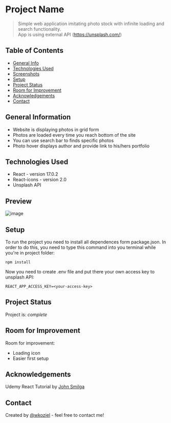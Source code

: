 
# Project Name
> Simple web application imitating photo stock with infinite loading and search functionality.<br> App is using external API (https://unsplash.com/)

## Table of Contents
* [General Info](#general-information)
* [Technologies Used](#technologies-used)
* [Screenshots](#screenshots)
* [Setup](#setup)
* [Project Status](#project-status)
* [Room for Improvement](#room-for-improvement)
* [Acknowledgements](#acknowledgements)
* [Contact](#contact)
<!-- * [License](#license) -->


## General Information
- Website is displaying photos in grid form
- Photos are loaded every time you reach bottom of the site
- You can use search bar to finds specific photos
- Photo hover displays author and provide link to his/hers portfolio


## Technologies Used
- React - version 17.0.2
- React-icons - version 2.0
- Unsplash API


## Preview
![image](https://user-images.githubusercontent.com/44378819/130835308-cb641f50-e846-4dc6-8422-87e0eb8d3065.gif)

## Setup
To run the project you need to install all dependences form package.json. In order to do this, you need to type this command into you terminal while you're in project folder:
```
npm install
```
Now you need to create .env file and put there your own access key to unsplash API:
```
REACT_APP_ACCESS_KEY=<your-access-key>
```


## Project Status
Project is: _complete_


## Room for Improvement
Room for improvement:
- Loading icon
- Easier first setup

## Acknowledgements
Udemy React Tutorial by [John Smilga](https://www.udemy.com/user/janis-smilga-3/)


## Contact
Created by [@wkoziel](https://github.com/wkoziel/) - feel free to contact me!
